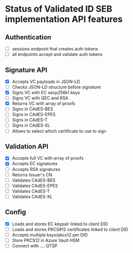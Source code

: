 # Status of Validated ID SEB implementation API features

## Authentication

- [ ] sessions endpoint that creates auth tokens
- [ ] all endpoints accept and validate auth tokens

## Signature API

- [x] Accepts VC payloads in JSON-LD
- [ ] Checks JSON-LD structure before signature
- [x] Signs VC with EC secp256k1 keys
- [ ] Signs VC with QEC and RSA
- [x] Returns VC with array of proofs
- [ ] Signs in CAdES-BES
- [ ] Signs in CAdES-EPES
- [ ] Signs in CAdES-T
- [ ] Signs in CAdES-XL
- [ ] Allows to select which certificate to use to sign

## Validation API

- [x] Accepts full VC with array of proofs
- [x] Accepts EC signatures
- [ ] Accepts RSA signatures
- [ ] Returns Issuer's CN
- [ ] Validates CAdES-BES
- [ ] Validates CAdES-EPES
- [ ] Validates CAdES-T
- [ ] Validates CAdES-XL

## Config

- [x] Loads and stores EC keypair linked to client DID
- [ ] Loads and stores PKCS#12 certificates linked to client DID
- [ ] Accepts multiple keys/pkcs12 per DID
- [ ] Store PKCS12 in Azure Vault HSM
- [ ] Connect with .... QTSP
